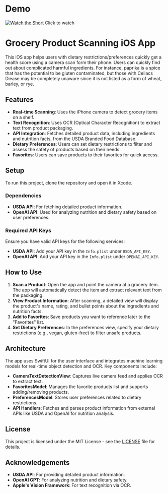 # Demo
[![Watch the Short](https://img.youtube.com/vi/9xGArfQqRlA/0.jpg)](https://www.youtube.com/shorts/9xGArfQqRlA)
Click to watch


# Grocery Product Scanning iOS App

This iOS app helps users with dietary restrictions/preferences quickly get a health score using a camera scan form their phone. Users can quickly find out about complicated harmful ingredients. For instance, paprika is a spice that has the potential to be gluten contaminated, but those with Celiacs Diease may be completely unaware since it is not listed as a form of wheat, barley, or rye.

## Features

- **Real-time Scanning**: Uses the iPhone camera to detect grocery items on a shelf.
- **Text Recognition**: Uses OCR (Optical Character Recognition) to extract text from product packaging.
- **API Integration**: Fetches detailed product data, including ingredients and nutrition facts, from the USDA Branded Food Database.
- **Dietary Preferences**: Users can set dietary restrictions to filter and assess the safety of products based on their needs.
- **Favorites**: Users can save products to their favorites for quick access.
  
## Setup

To run this project, clone the repository and open it in Xcode.

### Dependencies

- **USDA API**: For fetching detailed product information.
- **OpenAI API**: Used for analyzing nutrition and dietary safety based on user preferences.

### Required API Keys

Ensure you have valid API keys for the following services:
- **USDA API**: Add your API key in the `Info.plist` under `USDA_API_KEY`.
- **OpenAI API**: Add your API key in the `Info.plist` under `OPENAI_API_KEY`.

## How to Use

1. **Scan a Product**: Open the app and point the camera at a grocery item. The app will automatically detect the item and extract relevant text from the packaging.
2. **View Product Information**: After scanning, a detailed view will display the product's name, rating, and bullet points about the ingredients and nutrition facts.
3. **Add to Favorites**: Save products you want to reference later to the "Favorites" list.
4. **Set Dietary Preferences**: In the preferences view, specify your dietary restrictions (e.g., vegan, gluten-free) to filter unsafe products.

## Architecture

The app uses SwiftUI for the user interface and integrates machine learning models for real-time object detection and OCR. Key components include:
- **CameraTextDetectionView**: Captures live camera feed and applies OCR to extract text.
- **FavoritesModel**: Manages the favorite products list and supports adding/removing products.
- **PreferencesModel**: Stores user preferences related to dietary restrictions.
- **API Handlers**: Fetches and parses product information from external APIs like USDA and OpenAI for nutrition analysis.

## License

This project is licensed under the MIT License - see the [LICENSE](LICENSE) file for details.

## Acknowledgements

- **USDA API**: For providing detailed product information.
- **OpenAI GPT**: For analyzing nutrition and dietary safety.
- **Apple's Vision Framework**: For text recognition via OCR.
